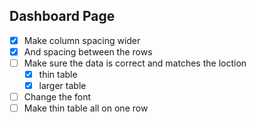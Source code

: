 ## Dashboard Page
- [x] Make column spacing wider
- [x] And spacing between the rows
- [ ] Make sure the data is correct and matches the loction
	- [x] thin table
	- [x] larger table
- [ ] Change the font
- [ ] Make thin table all on one row